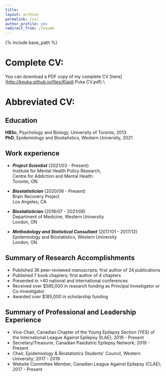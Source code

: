 ```yaml
---
title:  
layout: archive
permalink: /cv/
author_profile: yes
redirect_from: /resume
---
```


{% include base_path %}

# Complete CV:

You can download a PDF copy of my complete CV [here](http://kpuka.github.io/files/Klajdi Puka CV.pdf).\



# Abbreviated CV:

## Education
**HBSc**, Psychology and Biology, University of Toronto, 2013\
**PhD**, Epidemiology and Biostatistics, Western University, 2021



## Work experience
* **_Project Scientist_** (2021/03 - Present)\
Institute for Mental Health Policy Research,\
Centre for Addiction and Mental Health\
Toronto, ON 

* **_Biostatistician_** (2020/06 - Present)\
Brain Recovery Project\
Los Angeles, CA
 
* **_Biostatistician_** (2018/07 - 2021/08)\
Department of Medicine, Western University\
London, ON
   
* **_Methodology and Statistical Consultant_** (2017/01 - 2017/12)\
Epidemiology and Biostatistics, Western University\
London, ON



## Summary of Research Accomplishments
* Published 36 peer-reviewed manuscripts; first author of 24 publications
* Published 7 book chapters; first author of 4 chapters
* Presented in >40 national and international conferences 
* Received over $585,000 in research funding as Principal Investigator or Co-Investigator
* Awarded over $185,000 in scholarship funding



## Summary of Professional and Leadership Experience 
* Vice-Chair, Canadian Chapter of the Young Epilepsy Section (YES) of the International League Against Epilepsy (ILAE); 2019 - Present
* Secretary/Treasurer, Canadian Paediatric Epilepsy Network; 2019 - Present
* Chair, Epidemiology & Biostatistics Students' Council, Western University; 2017 - 2019 
* Website Committee Member, Canadian League Against Epilepsy (CLAE); 2017 - Present 
